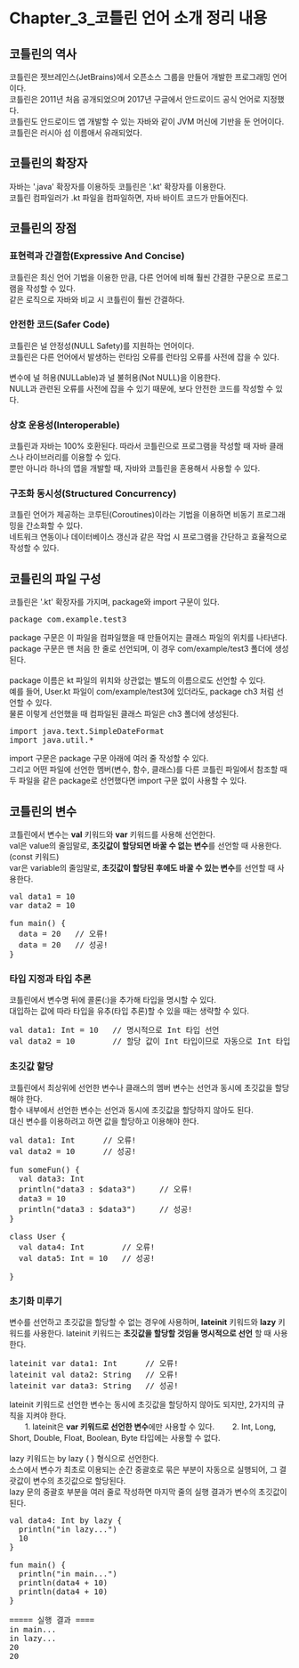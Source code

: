 # Chapter_3_코틀린 언어 소개 정리 내용
## 코틀린의 역사
코틀린은 젯브레인스(JetBrains)에서 오픈소스 그룹을 만들어 개발한 프로그래밍 언어이다.
<br>
코틀린은 2011년 처음 공개되었으며 2017년 구글에서 안드로이드 공식 언어로 지정했다.
<br>
코틀린도 안드로이드 앱 개발할 수 있는 자바와 같이 JVM 머신에 기반을 둔 언어이다.
<br>
코틀린은 러시아 섬 이름애서 유래되었다.
## 코틀린의 확장자
자바는 '.java' 확장자를 이용하듯 코틀린은 '.kt' 확장자를 이용한다.
<br>
코틀린 컴파일러가 .kt 파일을 컴파일하면, 자바 바이트 코드가 만들어진다.
<br>
## 코틀린의 장점
### 표현력과 간결함(Expressive And Concise)
코틀린은 최신 언어 기법을 이용한 만큼, 다른 언어에 비해 훨씬 간결한 구문으로 프로그램을 작성할 수 있다.
<br>
같은 로직으로 자바와 비교 시 코틀린이 훨씬 간결하다.
### 안전한 코드(Safer Code)
코틀린은 널 안정성(NULL Safety)를 지원하는 언어이다.
<br>
코틀린은 다른 언어에서 발생하는 런타임 오류를 런타임 오류를 사전에 잡을 수 있다.
<br>
<br>
변수에 널 허용(NULLable)과 널 불허용(Not NULL)을 이용한다.
<br>
NULL과 관련된 오류를 사전에 잡을 수 있기 때문에, 보다 안전한 코드를 작성할 수 있다.
### 상호 운용성(Interoperable)
코틀린과 자바는 100% 호환된다. 따라서 코틀린으로 프로그램을 작성할 때 자바 클래스나 라이브러리를 이용할 수 있다.
<br>
뿐만 아니라 하나의 앱을 개발할 때, 자바와 코틀린을 혼용해서 사용할 수 있다.
### 구조화 동시성(Structured Concurrency)
코틀린 언어가 제공하는 코루틴(Coroutines)이라는 기법을 이용하면 비동기 프로그래밍을 간소화할 수 있다.
<br>
네트워크 연동이나 데이터베이스 갱신과 같은 작업 시 프로그램을 간단하고 효율적으로 작성할 수 있다.
## 코틀린의 파일 구성
코틀린은 '.kt'  확장자를 가지며, package와 import 구문이 있다.
<pre>
package com.example.test3
</pre>
package 구문은 이 파일을 컴파일했을 때 만들어지는 클래스 파일의 위치를 나타낸다.
<br>
package 구문은 맨 처음 한 줄로 선언되며, 이 경우 com/example/test3 폴더에 생성된다.
<br>
<br>
package 이름은 kt 파일의 위치와 상관없는 별도의 이름으로도 선언할 수 있다.
<br>
예를 들어, User.kt 파일이 com/example/test3에 있더라도, package ch3 처럼 선언할 수 있다.
<br>
물론 이렇게 선언했을 때 컴파일된 클래스 파일은 ch3 폴더에 생성된다.
<br>
<pre>
import java.text.SimpleDateFormat
import java.util.*
</pre>
import 구문은 package 구문 아래에 여러 줄 작성할 수 있다.
<br>
그리고 어떤 파일에 선언한 멤버(변수, 함수, 클래스)를 다른 코틀린 파일에서 참조할 때
<br>
두 파일을 같은 package로 선언했다면 import 구문 없이 사용할 수 있다.
## 코틀린의 변수
코틀린에서 변수는 <b>val</b> 키워드와 <b>var</b> 키워드를 사용해 선언한다.
<br>
val은 value의 줄임말로, <b>초깃값이 할당되면 바꿀 수 없는 변수</b>를 선언할 때 사용한다. (const 키워드)
<br>
var은 variable의 줄임말로, <b>초깃값이 할당된 후에도 바꿀 수 있는 변수</b>를 선언할 때 사용한다.
<pre>
val data1 = 10
var data2 = 10

fun main() {
  data = 20   // 오류!
  data = 20   // 성공!
}
</pre>
### 타입 지정과 타입 추론
코틀린에서 변수명 뒤에 콜론(:)을 추가해 타입을 명시할 수 있다.
<br>
대입하는 값에 따라 타입을 유추(타입 추론)할 수 있을 때는 생략할 수 있다.
<pre>
val data1: Int = 10   // 명시적으로 Int 타입 선언
val data2 = 10        // 할당 값이 Int 타입이므로 자동으로 Int 타입 설정
</pre>
### 초깃값 할당
코틀린에서 최상위에 선언한 변수나 클래스의 멤버 변수는 선언과 동시에 초깃값을 할당해야 한다.
<br>
함수 내부에서 선언한 변수는 선언과 동시에 초깃값을 할당하지 않아도 된다.
<br>
대신 변수를 이용하려고 하면 값을 할당하고 이용해야 한다.
<pre>
val data1: Int      // 오류!
val data2 = 10      // 성공!

fun someFun() {
  val data3: Int
  println("data3 : $data3")     // 오류!
  data3 = 10
  println("data3 : $data3")     // 성공!
}

class User {
  val data4: Int        // 오류!
  val data5: Int = 10   // 성공!

}
</pre>
### 초기화 미루기
변수를 선언하고 초깃값을 할당할 수 없는 경우에 사용하며, <b>lateinit</b> 키워드와 <b>lazy</b> 키워드를 사용한다.
lateinit 키워드는 <b>초깃값을 할당할 것임을 명시적으로 선언</b> 할 때 사용한다.
<pre>
lateinit var data1: Int      // 오류!
lateinit val data2: String   // 오류!
lateinit var data3: String   // 성공!
</pre>
lateinit 키워드로 선언한 변수는 동시에 초깃값을 할당하지 않아도 되지만, 2가지의 규칙을 지켜야 한다.
<br>
　　1. lateinit은 <b>var 키워드로 선언한 변수</b>에만 사용할 수 있다.
　　2. Int, Long, Short, Double, Float, Boolean, Byte 타입에는 사용할 수 없다.
<br>
<br>
lazy 키워드는 by lazy { } 형식으로 선언한다.
<br>
소스에서 변수가 최초로 이용되는 순간 중괄호로 묶은 부분이 자동으로 실행되어, 그 결괏값이 변수의 초깃값으로 할당된다.
<br>
lazy 문의 중괄호 부분을 여러 줄로 작성하면 마지막 줄의 실행 결과가 변수의 초깃값이 된다.
<pre>
val data4: Int by lazy {
  println("in lazy...")
  10
}

fun main() {
  println("in main...")
  println(data4 + 10)
  println(data4 + 10)
}

===== 실행 결과 ====
in main...
in lazy...
20
20
</pre>

